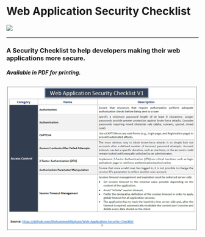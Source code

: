 # Web Application Security Checklist

[![](https://img.shields.io/badge/Version-V1-orange)]() 

------------



### A Security Checklist to help developers making their web applications more secure. 


##### Available in PDF for printing.


![image-1](https://raw.githubusercontent.com/MohammedAljuhani/Web-Application-Security-Checklist/main/screenshot-001.png)
